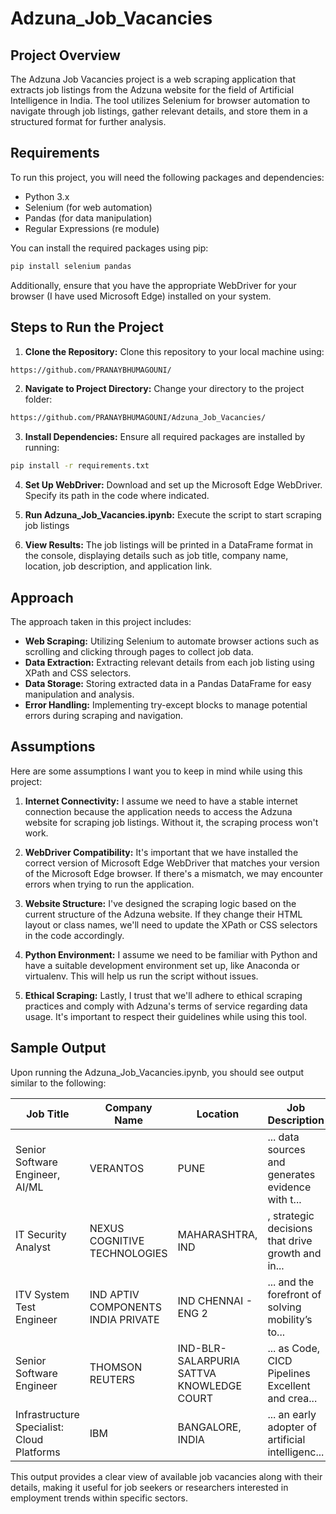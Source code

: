 # Adzuna_Job_Vacancies

## Project Overview

The Adzuna Job Vacancies project is a web scraping application that extracts job listings from the Adzuna website for the field of Artificial Intelligence in India. The tool utilizes Selenium for browser automation to navigate through job listings, gather relevant details, and store them in a structured format for further analysis.

## Requirements

To run this project, you will need the following packages and dependencies:

- Python 3.x
- Selenium (for web automation)
- Pandas (for data manipulation)
- Regular Expressions (re module)

You can install the required packages using pip:
```bash
pip install selenium pandas
```

Additionally, ensure that you have the appropriate WebDriver for your browser (I have used Microsoft Edge) installed on your system.

## Steps to Run the Project

1. **Clone the Repository:**
   Clone this repository to your local machine using:
```bash
https://github.com/PRANAYBHUMAGOUNI/
```

2. **Navigate to Project Directory:**
Change your directory to the project folder:
```bash
https://github.com/PRANAYBHUMAGOUNI/Adzuna_Job_Vacancies/
```

3. **Install Dependencies:**
Ensure all required packages are installed by running:
```bash
pip install -r requirements.txt
```

4. **Set Up WebDriver:**
Download and set up the Microsoft Edge WebDriver. Specify its path in the code where indicated.

5. **Run Adzuna_Job_Vacancies.ipynb:**
Execute the script to start scraping job listings


6. **View Results:**
The job listings will be printed in a DataFrame format in the console, displaying details such as job title, company name, location, job description, and application link.

## Approach

The approach taken in this project includes:

- **Web Scraping:** Utilizing Selenium to automate browser actions such as scrolling and clicking through pages to collect job data.
- **Data Extraction:** Extracting relevant details from each job listing using XPath and CSS selectors.
- **Data Storage:** Storing extracted data in a Pandas DataFrame for easy manipulation and analysis.
- **Error Handling:** Implementing try-except blocks to manage potential errors during scraping and navigation.

## Assumptions

Here are some assumptions I want you to keep in mind while using this project:

1. **Internet Connectivity:** I assume we need to have a stable internet connection because the application needs to access the Adzuna website for scraping job listings. Without it, the scraping process won't work.

2. **WebDriver Compatibility:** It's important that we have installed the correct version of Microsoft Edge WebDriver that matches your version of the Microsoft Edge browser. If there's a mismatch, we may encounter errors when trying to run the application.

3. **Website Structure:** I've designed the scraping logic based on the current structure of the Adzuna website. If they change their HTML layout or class names, we'll need to update the XPath or CSS selectors in the code accordingly.

4. **Python Environment:** I assume we need to be familiar with Python and have a suitable development environment set up, like Anaconda or virtualenv. This will help us run the script without issues.

5. **Ethical Scraping:** Lastly, I trust that we'll adhere to ethical scraping practices and comply with Adzuna's terms of service regarding data usage. It's important to respect their guidelines while using this tool.

## Sample Output

Upon running the Adzuna_Job_Vacancies.ipynb, you should see output similar to the following:

| Job Title                                 | Company Name                          | Location                             | Job Description                                     | Application Link                           |
|-------------------------------------------|--------------------------------------|--------------------------------------|----------------------------------------------------|--------------------------------------------|
| Senior Software Engineer, AI/ML           | VERANTOS                             | PUNE                                 | ... data sources and generates evidence with t...  | [Link](https://www.adzuna.in/details/5026923483?title...) |
| IT Security Analyst                        | NEXUS COGNITIVE TECHNOLOGIES        | MAHARASHTRA, IND                     | , strategic decisions that drive growth and in...  | [Link](https://www.adzuna.in/details/5026923432?title...) |
| ITV System Test Engineer                  | IND APTIV COMPONENTS INDIA PRIVATE   | IND CHENNAI - ENG 2                 | ... and the forefront of solving mobility’s to...  | [Link](https://www.adzuna.in/details/5026923304?title...) |
| Senior Software Engineer                   | THOMSON REUTERS                      | IND-BLR-SALARPURIA SATTVA KNOWLEDGE COURT | ... as Code, CICD Pipelines Excellent and crea...  | [Link](https://www.adzuna.in/details/5026923018?title...) |
| Infrastructure Specialist: Cloud Platforms | IBM                                  | BANGALORE, INDIA                    | ... an early adopter of artificial intelligenc...  | [Link](https://www.adzuna.in/details/5026922972?title...) |

This output provides a clear view of available job vacancies along with their details, making it useful for job seekers or researchers interested in employment trends within specific sectors.






